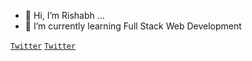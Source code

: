- 👋 Hi, I’m Rishabh ...
- 🌱 I’m currently learning Full Stack Web Development

 <code backgroudnd-color="color:red">[Twitter](https://twitter.com/rishabhdasgupta)</code>
 <code>[Twitter](https://github.com/rishabhdasu)</code>

<!---
rishabhdasu/rishabhdasu is a ✨ special ✨ repository because its `README.md` (this file) appears on your GitHub profile.
You can click the Preview link to take a look at your changes.
--->
